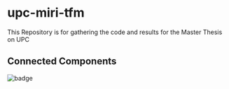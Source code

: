# upc-miri-tfm
This Repository is for gathering the code and results for the Master Thesis on UPC

## Connected Components

![badge](https://github.com/jproyo/upc-miri-tfm/actions/workflows/connected-comp.yml/badge.svg)




